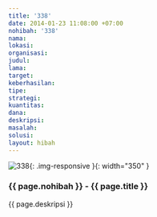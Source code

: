 ```yaml
---
title: '338'
date: 2014-01-23 11:08:00 +07:00
nohibah: '338'
nama: 
lokasi: 
organisasi: 
judul: 
lama: 
target: 
keberhasilan: 
tipe: 
strategi: 
kuantitas: 
dana: 
deskripsi: 
masalah: 
solusi: 
layout: hibah
---
```


![338](/static/img/hibahcms/338.png){: .img-responsive }{: width="350" }

### {{ page.nohibah }} - {{ page.title }}

{{ page.deskripsi }}
